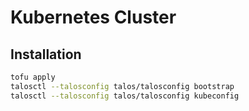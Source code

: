 # Kubernetes Cluster

## Installation

```sh
tofu apply
talosctl --talosconfig talos/talosconfig bootstrap
talosctl --talosconfig talos/talosconfig kubeconfig
```
